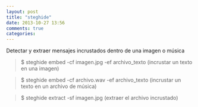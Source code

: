 ```yaml
---
layout: post
title: "steghide"
date: 2013-10-27 13:56
comments: true
categories: 
---
```

Detectar y extraer mensajes incrustados dentro de una imagen o música

>$ steghide embed -cf imagen.jpg -ef archivo_texto  (incrustar un texto en una imagen)

>$ steghide embed -cf archivo.wav -ef archivo_texto (incrustar un texto en un archivo de música)

>$ steghide extract -sf imagen.jpg  (extraer el archivo incrustado)

